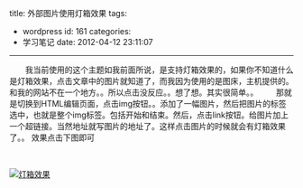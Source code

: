title: 外部图片使用灯箱效果
tags:
  - wordpress
id: 161
categories:
  - 学习笔记
date: 2012-04-12 23:11:07
---

　　我当前使用的这个主题如我前面所说，是支持灯箱效果的，如果你不知道什么是灯箱效果，点击文章中的图片就知道了，而我因为使用的是图床，主机提供的。和我的网站不在一个地方。。所以点击没反应。。想了想。其实很简单。。
　　那就是切换到HTML编辑页面，点击img按钮。。添加了一幅图片，然后把图片的标签选中，也就是整个img标签。包括开始和结束。然后，点击link按钮。给图片加上一个超链接。当然地址就写图片的地址了。这样点击图片的时候就会有灯箱效果了。。
效果点击下图即可

&nbsp;

[![灯箱效果]({{BASE_PATH}}/images/)](http://leaverimage.b0.upaiyun.com/20328_o.jpg)